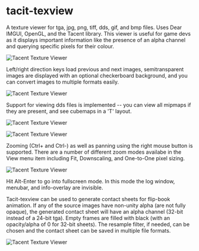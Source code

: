 # tacit-texview
A texture viewer for tga, jpg, png, tiff, dds, gif, and bmp files. Uses Dear IMGUI, OpenGL, and the Tacent library. This viewer is useful for game devs as it displays important information like the presence of an alpha channel and querying specific pixels for their colour.

![Tacent Texture Viewer](https://raw.githubusercontent.com/bluescan/tacit-texview/master/Screenshots/Screenshot_CopyColourAs.png)

Left/right direction keys load previous and next images, semitransparent images are displayed with an optional checkerboard background, and you can convert images to multiple formats easily.

![Tacent Texture Viewer](https://raw.githubusercontent.com/bluescan/tacit-texview/master/Screenshots/Screenshot_SaveAs.png)

Support for viewing dds files is implemented -- you can view all mipmaps if they are present, and see cubemaps in a 'T' layout.

![Tacent Texture Viewer](https://raw.githubusercontent.com/bluescan/tacit-texview/master/Screenshots/Screenshot_Cubemap.png)

![Tacent Texture Viewer](https://raw.githubusercontent.com/bluescan/tacit-texview/master/Screenshots/Screenshot_Mipmaps.png)

Zooming (Ctrl+ and Ctrl-) as well as panning using the right mouse button is supported. There are a number of different zoom modes availabe in the View menu item including Fit, Downscaling, and One-to-One pixel sizing.

![Tacent Texture Viewer](https://raw.githubusercontent.com/bluescan/tacit-texview/master/Screenshots/Screenshot_Zoom.png)

Hit Alt-Enter to go into fullscreen mode. In this mode the log window, menubar, and info-overlay are invisible.

Tacit-texview can be used to generate contact sheets for flip-book animation. If any of the source images have non-unity alpha (are not fully opaque), the generated contact sheet will have an alpha channel (32-bit instead of a 24-bit tga). Empty frames are filled with black (with an opacity/alpha of 0 for 32-bit sheets). The resample filter, if needed, can be chosen and the contact sheet can be saved in multiple file formats.

![Tacent Texture Viewer](https://raw.githubusercontent.com/bluescan/tacit-texview/master/Screenshots/Screenshot_ContactSheet.png)
 